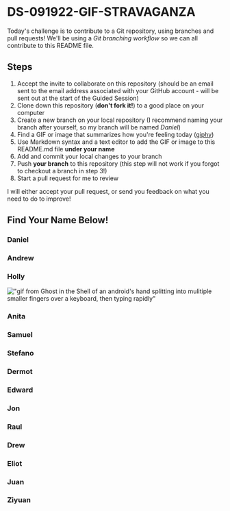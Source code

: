 # DS-091922-GIF-STRAVAGANZA

Today's challenge is to contribute to a Git repository, using branches and pull requests! We'll be using a *Git branching workflow* so we can all contribute to this README file.

## Steps

1. Accept the invite to collaborate on this repository (should be an email sent to the email address associated with your GitHub account - will be sent out at the start of the Guided Session)
2. Clone down this repository (**don't fork it!**) to a good place on your computer
3. Create a new branch on your local repository (I recommend naming your branch after yourself, so my branch will be named _Daniel_)
4. Find a GIF or image that summarizes how you're feeling today ([giphy](https://giphy.com/))
5. Use Markdown syntax and a text editor to add the GIF or image to this README.md file **under your name**
6. Add and commit your local changes to your branch
7. Push **your branch** to this repository (this step will not work if you forgot to checkout a branch in step 3!)
8. Start a pull request for me to review

I will either accept your pull request, or send you feedback on what you need to do to improve!

## Find Your Name Below!

### Daniel


### Andrew


### Holly
!["gif from Ghost in the Shell of an android's hand splitting into mulitiple smaller fingers over a keyboard, then typing rapidly"](https://media.giphy.com/media/fsoCk5kgOcYMM/giphy-downsized.gif)

### Anita



### Samuel



### Stefano



### Dermot



### Edward



### Jon



### Raul



### Drew



### Eliot


### Juan


### Ziyuan



